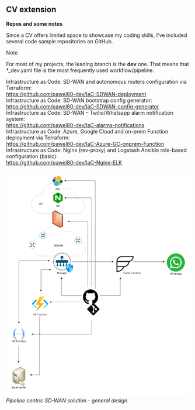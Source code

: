 ## CV extension


**Repos and some notes**

Since a CV offers limited space to showcase my coding skills, I've included several code sample repositories on GitHub.  

> [!NOTE]
> For most of my projects, the leading branch is the **dev** one. That means that *_dev.yaml file is the most frequently used workflow/pipeline.  

Infrastructure as Code: SD-WAN and autonomous routers configuration via Terraform:  
https://github.com/pawel80-dev/IaC-SDWAN-deployment  
Infrastructure as Code: SD-WAN bootstrap config generator:  
https://github.com/pawel80-dev/IaC-SDWAN-config-generator  
Infrastructure as Code: SD-WAN – Twilio/Whatsapp alarm notification system:  
https://github.com/pawel80-dev/IaC-alarms-notifications  
Infrastructure as Code: Azure, Google Cloud and on-prem Function deployment via Terraform:  
https://github.com/pawel80-dev/IaC-Azure-GC-onprem-Function  
Infrastructure as Code: Nginx (rev-proxy) and Logstash Ansible role-based configuration (basic):  
https://github.com/pawel80-dev/IaC-Nginx-ELK  

![alt text](lab_general_pipeline_v1.png)  
*Pipeline centric SD-WAN solution - general design*  

